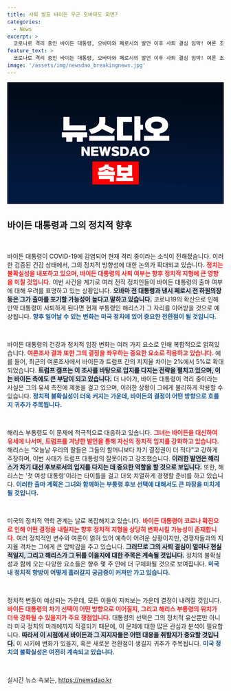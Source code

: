 ```yaml
---
title: 사퇴 발표 바이든 우군 오바마도 외면?
categories:
  - News
excerpt: >
  코로나로 격리 중인 바이든 대통령, 오바마와 페로시의 발언 이후 사퇴 결심 임박! 여론 조사에 따른 지지율 격차 확대가 주요 원인으로 작용하고 있으며, 해리스 부통령이 유력한 후임으로 떠오르고 있습니다.
feature_text: >
  코로나로 격리 중인 바이든 대통령, 오바마와 페로시의 발언 이후 사퇴 결심 임박! 여론 조사에 따른 지지율 격차 확대가 주요 원인으로 작용하고 있으며, 해리스 부통령이 유력한 후임으로 떠오르고 있습니다.
image: '/assets/img/newsdao_breakingnews.jpg'
---
```


<p><img src="/assets/img/newsdao_breakingnews.jpg" alt="flaretime 속보" /></p>

<h2 data-ke-size="size26">바이든 대통령과 그의 정치적 향후</h2>

<p data-ke-size="size16">&nbsp;</p>

<p>바이든 대통령이 COVID-19에 감염되어 현재 격리 중이라는 소식이 전해졌습니다. 이러한 검증된 건강 상태에서, 그의 정치적 방향성에 대한 논의가 확대되고 있습니다. <b><span style="color: #ee2323;">정치는 불확실성을 내포하고 있으며, 바이든 대통령의 사퇴 여부는 향후 정치적 지형에 큰 영향을 미칠 것입니다.</span></b> 이번 사건을 계기로 여러 전직 정치인들이 바이든 대통령의 출마 여부에 대해 우려를 표명하고 있는 상황입니다. <b><span style="background-color: #21538527;">오바마 전 대통령과 낸시 페로시 전 하원의장 등은 그가 출마를 포기할 가능성이 높다고 말하고 있습니다.</span></b> 코로나19의 확산으로 인해 만약 대통령이 사퇴하게 된다면 현재 부통령인 해리스가 그 자리를 이어받을 것으로 예상됩니다. <b><span style="color: #1a5490;">향후 일어날 수 있는 변화는 미국 정치에 있어 중요한 전환점이 될 것입니다.</span></b></p>

<p data-ke-size="size16">&nbsp;</p>

<p>바이든 대통령의 건강과 정치적 입장 변화는 여러 가지 요소로 인해 복합적으로 얽혀있습니다. <b><span style="color: #ee2323;">여론조사 결과 또한 그의 결정을 좌우하는 중요한 요소로 작용하고 있습니다.</span></b> 예를 들어, 최근의 여론조사에서 바이든과 트럼프 간의 지지율 차이는 2%에서 5%로 확대되었습니다. <b><span style="background-color: #21538527;">트럼프 캠프는 이 조사를 바탕으로 입지를 다지는 전략을 펼치고 있으며, 이는 바이든 측에도 큰 부담이 되고 있습니다.</span></b> 더 나아가, 바이든 대통령이 격리 중이라는 사실은 그의 유세 촉진에 제동을 걸고 있으며, 이러한 상황이 그에게 불리하게 작용할 수 있습니다. <b><span style="color: #1a5490;">정치적 불확실성이 더욱 커지는 가운데, 바이든의 결정이 어떤 방향으로 흐를지 귀추가 주목됩니다.</span></b></p>

<p data-ke-size="size16">&nbsp;</p>

<p>해리스 부통령도 이 문제에 적극적으로 대응하고 있습니다. <b><span style="color: #ee2323;">그녀는 바이든을 대신하여 유세에 나서며, 트럼프를 겨냥한 발언을 통해 자신의 정치적 입지를 강화하고 있습니다.</span></b> 해리스는 “오늘날 우리의 딸들은 그들의 할머니보다 자기 결정권이 더 적다”고 강하게 주장하며, 이번 사태가 트럼프 대통령의 잘못이라고 강조했습니다. <b><span style="background-color: #21538527;">이러한 발언은 해리스가 차기 대선 후보로서의 입지를 다지는 데 중요한 역할을 할 것으로 보입니다.</span></b> 또한, 해리스는 '첫 여성 대통령'이라는 타이틀을 걸고 더욱 치열하게 경쟁할 준비를 하고 있습니다. <b><span style="color: #1a5490;">이러한 출마 계획은 그녀와 함께하는 부통령 후보 선택에 대해서도 큰 파장을 미치게 될 것입니다.</span></b></p>

<p data-ke-size="size16">&nbsp;</p>

<p>미국의 정치적 역학 관계는 날로 복잡해지고 있습니다. <b><span style="color: #ee2323;">바이든 대통령이 코로나 확진으로 인해 어떤 결정을 내릴지는 향후 정치적 지형을 상당히 변화시킬 가능성이 존재합니다.</span></b> 여러 정치적인 변수와 여론이 얽혀 있어 예측이 어려운 상황이지만, 경쟁자들과의 지지율 격차는 그에게 큰 압박감을 주고 있습니다. <b><span style="background-color: #21538527;">그러므로 그의 사퇴 결심이 얼마나 현실적일지, 그리고 해리스가 그 뒤를 이을지에 대한 주목은 계속될 것입니다.</span></b> 정치의 불확실성과 함께 오는 다양한 요소들은 향후 몇 주 안에 더 구체화될 것으로 보여집니다. <b><span style="color: #1a5490;">미국 내 정치적 향방이 어떻게 흘러갈지 궁금증이 커져만 가고 있습니다.</span></b></p>

<p data-ke-size="size16">&nbsp;</p>

<p>정치적 변동이 예상되는 가운데, 모든 이들이 지켜보는 가운데 결정이 내려질 것입니다. <b><span style="color: #ee2323;">바이든 대통령의 차기 선택이 어떤 방향으로 이어질지, 그리고 해리스 부통령의 위치가 더욱 강화될 수 있을지가 주요 쟁점입니다.</span></b> 대통령의 선택은 그의 정치적 유산뿐만 아니라 미국 정치의 미래에까지 직결되기 때문에, 이 문제에 대한 많은 관심과 분석이 필요합니다. <b><span style="background-color: #21538527;">따라서 이 시점에서 바이든과 그 지지자들은 어떤 대응을 취할지가 중요할 것입니다.</span></b> 이 시키에 변화가 있을지, 혹은 새로운 전환점이 생길지 귀추가 주목됩니다. <b><span style="color: #1a5490;">미국 정치의 불확실성은 여전히 계속되고 있습니다.</span></b></p>

<p data-ke-size="size16">&nbsp;</p>
실시간 뉴스 속보는, <a href="https://newsdao.kr" rel="dofollow">https://newsdao.kr</a>


